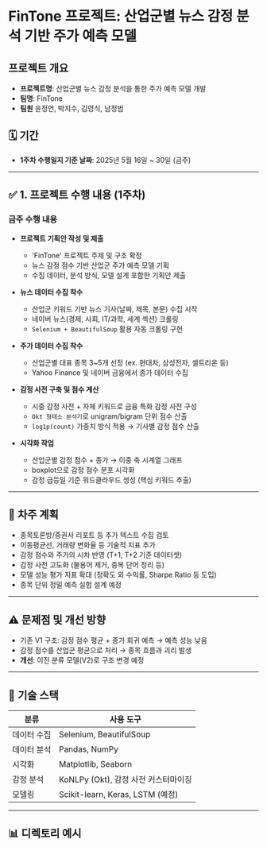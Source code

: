 #  FinTone 프로젝트: 산업군별 뉴스 감정 분석 기반 주가 예측 모델

## 프로젝트 개요
- **프로젝트명**: 산업군별 뉴스 감정 분석을 통한 주가 예측 모델 개발
- **팀명**: FinTone
- **팀원**
윤정연, 박지수, 김영식, 남정범 

## 🗓 기간
- **1주차 수행일지 기준 날짜**: 2025년 5월 16일 ~ 30일 (금주)

---

## ✅ 1. 프로젝트 수행 내용 (1주차)

###  금주 수행 내용

- **프로젝트 기획안 작성 및 제출**
  - 'FinTone' 프로젝트 주제 및 구조 확정
  - 뉴스 감정 점수 기반 산업군 주가 예측 모델 기획
  - 수집 데이터, 분석 방식, 모델 설계 포함한 기획안 제출

- **뉴스 데이터 수집 착수**
  - 산업군 키워드 기반 뉴스 기사(날짜, 제목, 본문) 수집 시작
  - 네이버 뉴스(경제, 사회, IT/과학, 세계 섹션) 크롤링
  - `Selenium + BeautifulSoup` 활용 자동 크롤링 구현

- **주가 데이터 수집 착수**
  - 산업군별 대표 종목 3~5개 선정 (ex. 현대차, 삼성전자, 셀트리온 등)
  - Yahoo Finance 및 네이버 금융에서 종가 데이터 수집

- **감정 사전 구축 및 점수 계산**
  - 시중 감정 사전 + 자체 키워드로 금융 특화 감정 사전 구성
  - `Okt 형태소 분석기`로 unigram/bigram 단위 점수 산출
  - `log1p(count)` 가중치 방식 적용 → 기사별 감정 점수 산출

- **시각화 작업**
  - 산업군별 감정 점수 + 종가 → 이중 축 시계열 그래프
  - boxplot으로 감정 점수 분포 시각화
  - 감정 급등일 기준 워드클라우드 생성 (핵심 키워드 추출)

---

## 🔄 차주 계획

- 종목토론방/증권사 리포트 등 추가 텍스트 수집 검토
- 이동평균선, 거래량 변화율 등 기술적 지표 추가
- 감정 점수와 주가의 시차 반영 (T+1, T+2 기준 데이터셋)
- 감정 사전 고도화 (불용어 제거, 중복 단어 정리 등)
- 모델 성능 평가 지표 확대 (정확도 외 수익률, Sharpe Ratio 등 도입)
- 종목 단위 정밀 예측 실험 설계 예정

---

## ⚠️ 문제점 및 개선 방향

- 기존 V1 구조: 감정 점수 평균 + 종가 회귀 예측 → 예측 성능 낮음
- 감정 점수를 산업군 평균으로 처리 → 종목 흐름과 괴리 발생
- **개선**: 이진 분류 모델(V2)로 구조 변경 예정

---

## 🔧 기술 스택

| 분류 | 사용 도구 |
|------|------------|
| 데이터 수집 | Selenium, BeautifulSoup |
| 데이터 분석 | Pandas, NumPy |
| 시각화 | Matplotlib, Seaborn |
| 감정 분석 | KoNLPy (Okt), 감정 사전 커스터마이징 |
| 모델링 | Scikit-learn, Keras, LSTM (예정) |

---

## 📊 디렉토리 예시
